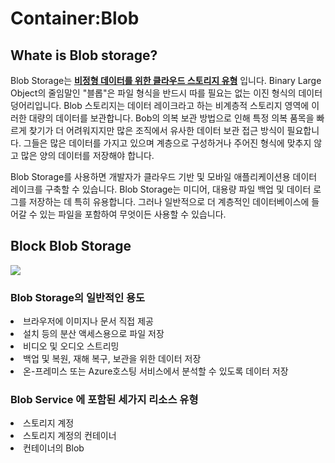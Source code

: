 # Container:Blob



## Whate is Blob storage?
Blob Storage는 <u><b>비정형 데이터를 위한 클라우드 스토리지 유형</b></u> 입니다. Binary Large Object의 줄임말인 "블롭"은 파일 형식을 반드시 따를 필요는 없는 이진 형식의 데이터 덩어리입니다. Blob 스토리지는 데이터 레이크라고 하는 비계층적 스토리지 영역에 이러한 대량의 데이터를 보관합니다.
Bob의 의복 보관 방법으로 인해 특정 의복 품목을 빠르게 찾기가 더 어려워지지만 많은 조직에서 유사한 데이터 보관 접근 방식이 필요합니다. 그들은 많은 데이터를 가지고 있으며 계층으로 구성하거나 주어진 형식에 맞추지 않고 많은 양의 데이터를 저장해야 합니다.

Blob Storage를 사용하면 개발자가 클라우드 기반 및 모바일 애플리케이션용 데이터 레이크를 구축할 수 있습니다. Blob Storage는 미디어, 대용량 파일 백업 및 데이터 로그를 저장하는 데 특히 유용합니다. 그러나 일반적으로 더 계층적인 데이터베이스에 들어갈 수 있는 파일을 포함하여 무엇이든 사용할 수 있습니다.

## Block Blob Storage

<img src="https://user-images.githubusercontent.com/107936957/200569746-8ef6c6a9-4f39-4535-9b4f-9e23be956a95.png">

### Blob Storage의 일반적인 용도
<li>브라우저에 이미지나 문서 직접 제공</li>
<li>설치 등의 분산 액세스용으로 파일 저장</li>
<li>비디오 및 오디오 스트리밍</li>
<li>백업 및 복원, 재해 복구, 보관을 위한 데이터 저장</li>
<li>온-프레미스 또는 Azure호스팅 서비스에서 분석할 수 있도록 데이터 저장</li>

### Blob Service 에 포함된 세가지 리소스 유형
<li>스토리지 계정</li>
<li>스토리지 계정의 컨테이너</li>
<li>컨테이너의 Blob</li>
